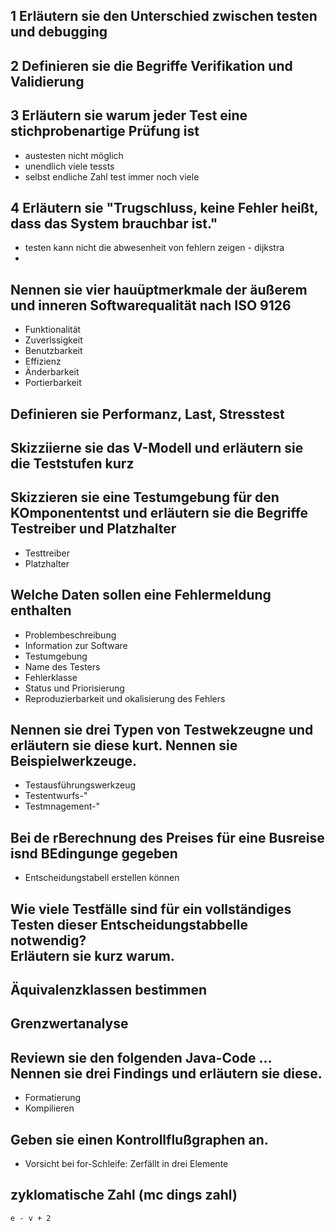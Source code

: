 ## 1 Erläutern sie den Unterschied zwischen testen und debugging

## 2 Definieren sie die Begriffe Verifikation und Validierung

## 3 Erläutern sie warum jeder Test eine stichprobenartige Prüfung ist 
* austesten nicht möglich
* unendlich viele tessts
* selbst endliche Zahl test immer noch viele

## 4 Erläutern sie "Trugschluss, keine Fehler heißt, dass das System brauchbar ist."
* testen kann nicht die abwesenheit von fehlern zeigen - dijkstra
*

## Nennen sie vier hauüptmerkmale der äußerem und inneren Softwarequalität nach ISO 9126
* Funktionalität
* Zuverlssigkeit
* Benutzbarkeit
* Effizienz
* Änderbarkeit
* Portierbarkeit

## Definieren sie Performanz, Last, Stresstest

## Skizziierne sie das V-Modell und erläutern sie die Teststufen kurz

## Skizzieren sie eine Testumgebung für den KOmponententst und erläutern sie die Begriffe Testreiber und Platzhalter

* Testtreiber
* Platzhalter

## Welche Daten sollen eine Fehlermeldung enthalten
* Problembeschreibung
* Information zur Software
* Testumgebung
* Name des Testers
* Fehlerklasse
* Status und Priorisierung
* Reproduzierbarkeit und okalisierung des Fehlers

## Nennen sie drei Typen von Testwekzeugne und erläutern sie diese kurt. Nennen sie Beispielwerkzeuge.

* Testausführungswerkzeug
* Testentwurfs-"
* Testmnagement-"

## Bei de rBerechnung des Preises für eine Busreise isnd BEdingunge gegeben

* Entscheidungstabell erstellen können

## Wie viele Testfälle sind für ein vollständiges Testen dieser Entscheidungstabbelle notwendig? <br> Erläutern sie kurz warum.

## Äquivalenzklassen bestimmen

## Grenzwertanalyse

## Reviewn sie den folgenden Java-Code ... <br> Nennen sie drei Findings und erläutern sie diese.

* Formatierung
* Kompilieren

## Geben sie einen Kontrollflußgraphen an.

* Vorsicht bei for-Schleife: Zerfällt in drei Elemente

## zyklomatische Zahl (mc dings zahl)

    e - v + 2
